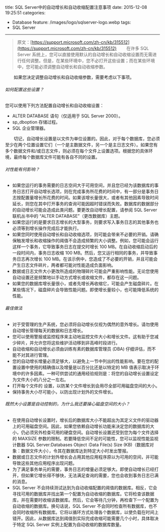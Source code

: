 title: SQL Server中的自动增长和自动收缩配置注意事项
date: 2015-12-08 19:25:51
categories: 
  - Database
feature: /images/logo/sqlserver-logo.webp
tags: 
  - SQL Server
---
>原文：[https://support.microsoft.com/zh-cn/kb/315512](https://support.microsoft.com/zh-cn/kb/315512)
　　在许多 SQL Server 系统上，您可以直接使用默认的自动增长和自动收缩设置而无需进行任何调整。但是，在某些环境中，您不必打开这些设置；而在某些环境中，您可能必须调整自动增长和自动收缩参数。

　　如果您决定调整自动增长和自动收缩参数，需要考虑以下事项。

###### 如何配置这些设置？
您可以使用下列方法配置自动增长和自动收缩设置：

* ALTER DATABASE 语句（仅适用于 SQL Server 2000）。
* sp_dboption 存储过程。
* SQL 企业管理器。

　　切记，自动增长设置是以文件为单位设置的。因此，对于每个数据库，您必须至少在两个位置设置它们（一个是主数据文件，另一个是主日志文件）。如果您有多个数据文件和/或日志文件，则必须在每个文件上设置选项。根据您的具体环境，最终每个数据库文件可能有各自不同的设置。

<!-- more -->

###### 对性能有何影响？
* 如果您运行的事务需要的日志空间大于可用空间，并且您已经为该数据库的事务日志打开自动增长选项，则在完成事务所花费的时间中，有一部分是事务日志按配置量增长所花费的时间。如果该增长量很大，或者有其他因素导致时间延长，则您在其中打开事务的查询可能因超时错误而失败。数据库的数据部分的自动增长可能会造成此类问题。要更改自动增长配置，请参阅 SQL Server 联机丛书中的 “ALTER DATABASE”（更改数据库）主题。
* 如果您运行的是要求日志增长的大型事务，则要求写入事务日志的其他事务也必须等到增长操作完成后才能执行。
* 如果您同时使用自动增长和自动收缩选项，则可能会带来不必要的开销。请确保触发增长和收缩操作的阈值不会造成频繁的大小调整。例如，您可能会运行这样一个事务，它导致事务日志在提交时增长 100 MB。在自动收缩启动后的一段时间内，事务日志收缩 100 MB。然后，您又运行相同的事务，并导致事务日志再次增长 100 MB。在该示例中，您造成了不必要的开销，并且可能会产生日志文件碎片，两者都可能对性能造成负面影响。
* 数据或日志文件大小更改所造成的物理碎片可能会严重影响性能。无论您使用自动设置还是频繁地以手动方式增长或收缩文件，都存在这一问题。
* 如果您的数据库增长量很小，或者先增长再收缩它，可能会产生磁盘碎片。在某些情况下，磁盘碎片会导致性能问题。即使增长量较小，也可能降低系统的性能。
###### 最佳做法
* 对于受管理的生产系统，您必须将自动增长仅视为偶然的意外增长。请勿使用自动增长管理每天的数据和日志增长。
* 您可以使用警报或监控程序来主动地监控文件大小和增长文件。这有助于您减少碎片，并允许您将这些维护活动移到非高峰时段进行。
* 自动收缩和自动增长必须由训练有素的数据库管理员 (DBA) 仔细评估，而不能不对其进行管理。
* 您的自动增长增量必须足够大，以避免上一节中列出的性能影响。要在您的配置设置中使用的精确值以及增量是以百分比还是以特定的 MB 值表示取决于环境中的许多因素。一种可供尝试的通用经验规则是：将您的自动增长设置设定为文件大小的八分之一左右。
* 打开每个文件的 <MAXSIZE> 设置，以防某个文件增长到会用尽全部可用磁盘空间的大小。
* 保持事务大小尽可能小，以防出现计划外的文件增长。
###### 既然大小设置是自动控制的，为什么我还要操心磁盘空间的大小？
* 在使用自动增长设置时，增长后的数据库大小不能超出为其定义文件的驱动器上的可用磁盘空间。因此，如果您依赖自动增长功能来决定您的数据库的大小，仍必须另外检查可用的硬盘空间。自动增长设置还受到您为每个文件选择的 MAXSIZE 参数的限制。若要降低空间不足的可能性，您可以监视性能监视计数器 SQL Server:Databases Object :Data File(s) Size (KB)（数据库对象：数据文件大小），令其在数据库达到特定大小时发出警报。
* 数据或日志文件的计划外增长会占用其他应用程序原以为可用的空间，并可能导致这些其他应用程序出现问题。
* 为了满足事务单元的需要，事务日志的增量必须足够大。即使自动增长已经打开，但如果它增长得不够快，无法满足查询的需要，您也会收到事务日志已满的消息。
* SQL Server 不会持续测试达到为自动收缩配置的阈值的数据库。相反，它会寻找可用的数据库并找出第一个配置为自动收缩的数据库。它将检查该数据库，并在需要时收缩该数据库。然后，它会等待几分钟，再检查下一个配置为自动收缩的数据库。换句话说，SQL Server 不会同时检查所有数据库，也不会同时收缩所有数据库。它将以循环方式处理各个数据库，以使负载在时间上错开。因此，从数据库达到阈值到实际完成收缩可能需要几个小时，具体取决于特定 SQL Server 实例上配置为自动收缩的数据库数量。